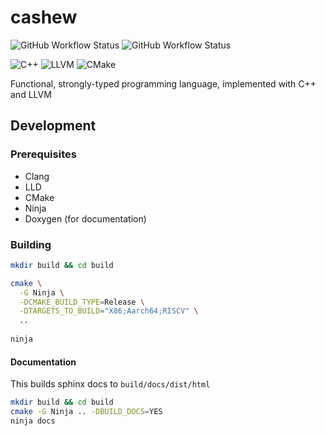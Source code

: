 # cashew

![GitHub Workflow Status](https://img.shields.io/github/actions/workflow/status/mrivnak/cashew/build.yml?label=build+and+test&logo=github&style=for-the-badge)
![GitHub Workflow Status](https://img.shields.io/github/actions/workflow/status/mrivnak/cashew/docs.yml?label=docs&logo=github&style=for-the-badge)

![C++](https://img.shields.io/badge/c++-%2300599C.svg?style=for-the-badge&logo=c%2B%2B&logoColor=white)
![LLVM](https://img.shields.io/badge/llvm-%23323330.svg?style=for-the-badge&logo=llvm&logoColor=white)
![CMake](https://img.shields.io/badge/CMake-%23008FBA.svg?style=for-the-badge&logo=cmake&logoColor=white)

Functional, strongly-typed programming language, implemented with C++ and LLVM

## Development

### Prerequisites

- Clang
- LLD
- CMake
- Ninja
- Doxygen (for documentation)

### Building

```bash
mkdir build && cd build

cmake \
  -G Ninja \
  -DCMAKE_BUILD_TYPE=Release \
  -DTARGETS_TO_BUILD="X86;Aarch64;RISCV" \
  ..
  
ninja
```

#### Documentation

This builds sphinx docs to `build/docs/dist/html`

```bash
mkdir build && cd build
cmake -G Ninja .. -DBUILD_DOCS=YES
ninja docs
```
